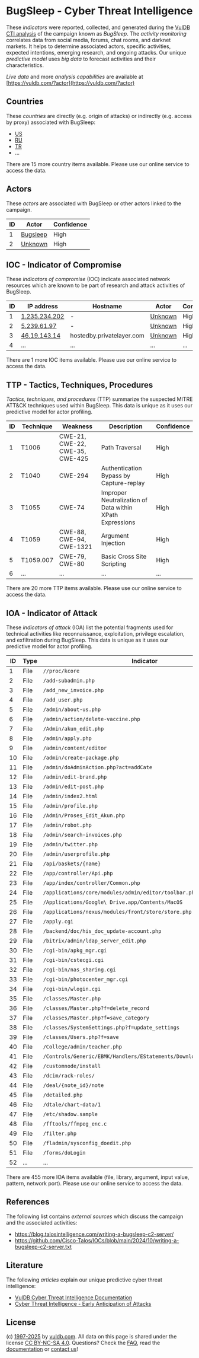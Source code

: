 # BugSleep - Cyber Threat Intelligence

These _indicators_ were reported, collected, and generated during the [VulDB CTI analysis](https://vuldb.com/?kb.cti) of the campaign known as _BugSleep_. The _activity monitoring_ correlates data from social media, forums, chat rooms, and darknet markets. It helps to determine associated actors, specific activities, expected intentions, emerging research, and ongoing attacks. Our unique _predictive model_ uses _big data_ to forecast activities and their characteristics.

_Live data_ and more _analysis capabilities_ are available at [https://vuldb.com/?actor](https://vuldb.com/?actor)

## Countries

These _countries_ are directly (e.g. origin of attacks) or indirectly (e.g. access by proxy) associated with BugSleep:

* [US](https://vuldb.com/?country.us)
* [RU](https://vuldb.com/?country.ru)
* [TR](https://vuldb.com/?country.tr)
* ...

There are 15 more country items available. Please use our online service to access the data.

## Actors

These _actors_ are associated with BugSleep or other actors linked to the campaign.

ID | Actor | Confidence
-- | ----- | ----------
1 | [Bugsleep](https://vuldb.com/?actor.bugsleep) | High
2 | [Unknown](https://vuldb.com/?actor.unknown) | High

## IOC - Indicator of Compromise

These _indicators of compromise_ (IOC) indicate associated network resources which are known to be part of research and attack activities of BugSleep.

ID | IP address | Hostname | Actor | Confidence
-- | ---------- | -------- | ----- | ----------
1 | [1.235.234.202](https://vuldb.com/?ip.1.235.234.202) | - | [Unknown](https://vuldb.com/?actor.unknown) | High
2 | [5.239.61.97](https://vuldb.com/?ip.5.239.61.97) | - | [Unknown](https://vuldb.com/?actor.unknown) | High
3 | [46.19.143.14](https://vuldb.com/?ip.46.19.143.14) | hostedby.privatelayer.com | [Unknown](https://vuldb.com/?actor.unknown) | High
4 | ... | ... | ... | ...

There are 1 more IOC items available. Please use our online service to access the data.

## TTP - Tactics, Techniques, Procedures

_Tactics, techniques, and procedures_ (TTP) summarize the suspected MITRE ATT&CK techniques used within BugSleep. This data is unique as it uses our predictive model for actor profiling.

ID | Technique | Weakness | Description | Confidence
-- | --------- | -------- | ----------- | ----------
1 | T1006 | CWE-21, CWE-22, CWE-35, CWE-425 | Path Traversal | High
2 | T1040 | CWE-294 | Authentication Bypass by Capture-replay | High
3 | T1055 | CWE-74 | Improper Neutralization of Data within XPath Expressions | High
4 | T1059 | CWE-88, CWE-94, CWE-1321 | Argument Injection | High
5 | T1059.007 | CWE-79, CWE-80 | Basic Cross Site Scripting | High
6 | ... | ... | ... | ...

There are 20 more TTP items available. Please use our online service to access the data.

## IOA - Indicator of Attack

These _indicators of attack_ (IOA) list the potential fragments used for technical activities like reconnaissance, exploitation, privilege escalation, and exfiltration during BugSleep. This data is unique as it uses our predictive model for actor profiling.

ID | Type | Indicator | Confidence
-- | ---- | --------- | ----------
1 | File | `//proc/kcore` | Medium
2 | File | `/add-subadmin.php` | High
3 | File | `/add_new_invoice.php` | High
4 | File | `/add_user.php` | High
5 | File | `/admin/about-us.php` | High
6 | File | `/admin/action/delete-vaccine.php` | High
7 | File | `/Admin/akun_edit.php` | High
8 | File | `/admin/apply.php` | High
9 | File | `/admin/content/editor` | High
10 | File | `/admin/create-package.php` | High
11 | File | `/admin/doAdminAction.php?act=addCate` | High
12 | File | `/admin/edit-brand.php` | High
13 | File | `/admin/edit-post.php` | High
14 | File | `/admin/index2.html` | High
15 | File | `/admin/profile.php` | High
16 | File | `/Admin/Proses_Edit_Akun.php` | High
17 | File | `/admin/robot.php` | High
18 | File | `/admin/search-invoices.php` | High
19 | File | `/admin/twitter.php` | High
20 | File | `/admin/userprofile.php` | High
21 | File | `/api/baskets/{name}` | High
22 | File | `/app/controller/Api.php` | High
23 | File | `/app/index/controller/Common.php` | High
24 | File | `/applications/core/modules/admin/editor/toolbar.php` | High
25 | File | `/Applications/Google\ Drive.app/Contents/MacOS` | High
26 | File | `/applications/nexus/modules/front/store/store.php` | High
27 | File | `/apply.cgi` | Medium
28 | File | `/backend/doc/his_doc_update-account.php` | High
29 | File | `/bitrix/admin/ldap_server_edit.php` | High
30 | File | `/cgi-bin/apkg_mgr.cgi` | High
31 | File | `/cgi-bin/cstecgi.cgi` | High
32 | File | `/cgi-bin/nas_sharing.cgi` | High
33 | File | `/cgi-bin/photocenter_mgr.cgi` | High
34 | File | `/cgi-bin/wlogin.cgi` | High
35 | File | `/classes/Master.php` | High
36 | File | `/classes/Master.php?f=delete_record` | High
37 | File | `/classes/Master.php?f=save_category` | High
38 | File | `/classes/SystemSettings.php?f=update_settings` | High
39 | File | `/classes/Users.php?f=save` | High
40 | File | `/College/admin/teacher.php` | High
41 | File | `/Controls/Generic/EBMK/Handlers/EStatements/DownloadEStatement.ashx` | High
42 | File | `/customnode/install` | High
43 | File | `/dcim/rack-roles/` | High
44 | File | `/deal/{note_id}/note` | High
45 | File | `/detailed.php` | High
46 | File | `/dtale/chart-data/1` | High
47 | File | `/etc/shadow.sample` | High
48 | File | `/fftools/ffmpeg_enc.c` | High
49 | File | `/filter.php` | Medium
50 | File | `/fladmin/sysconfig_doedit.php` | High
51 | File | `/forms/doLogin` | High
52 | ... | ... | ...

There are 455 more IOA items available (file, library, argument, input value, pattern, network port). Please use our online service to access the data.

## References

The following list contains _external sources_ which discuss the campaign and the associated activities:

* https://blog.talosintelligence.com/writing-a-bugsleep-c2-server/
* https://github.com/Cisco-Talos/IOCs/blob/main/2024/10/writing-a-bugsleep-c2-server.txt

## Literature

The following _articles_ explain our unique predictive cyber threat intelligence:

* [VulDB Cyber Threat Intelligence Documentation](https://vuldb.com/?kb.cti)
* [Cyber Threat Intelligence - Early Anticipation of Attacks](https://www.scip.ch/en/?labs.20201022)

## License

(c) [1997-2025](https://vuldb.com/?kb.changelog) by [vuldb.com](https://vuldb.com/?kb.about). All data on this page is shared under the license [CC BY-NC-SA 4.0](https://creativecommons.org/licenses/by-nc-sa/4.0/). Questions? Check the [FAQ](https://vuldb.com/?kb.faq), read the [documentation](https://vuldb.com/?kb) or [contact us](https://vuldb.com/?contact)!
